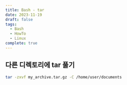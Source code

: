 ```yaml
---
title: Bash - tar
date: 2023-11-19
draft: false
tags:
  - Bash
  - HowTo
  - Linux
complete: true
---
```

## 다른 디렉토리에 tar 풀기

```sh
tar -zxvf my_archive.tar.gz -C /home/user/documents
```